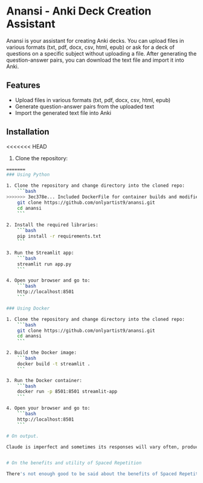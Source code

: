 # Anansi - Anki Deck Creation Assistant

Anansi is your assistant for creating Anki decks. You can upload files in various formats (txt, pdf, docx, csv, html, epub) or ask for a deck of questions on a specific subject without uploading a file. After generating the question-answer pairs, you can download the text file and import it into Anki.

## Features

- Upload files in various formats (txt, pdf, docx, csv, html, epub)
- Generate question-answer pairs from the uploaded text
- Import the generated text file into Anki

## Installation

<<<<<<< HEAD
1. Clone the repository:
```bash
=======
### Using Python

1. Clone the repository and change directory into the cloned repo:
    ```bash
>>>>>>> 3ec378e... Included DockerFile for container builds and modified readme
    git clone https://github.com/onlyartist9/anansi.git
    cd anansi
    ```
    
2. Install the required libraries:
    ```bash
    pip install -r requirements.txt
    ```

3. Run the Streamlit app:
    ```bash
    streamlit run app.py
    ```

4. Open your browser and go to:
    ```bash
    http://localhost:8501
    ```

### Using Docker

1. Clone the repository and change directory into the cloned repo:
    ```bash
    git clone https://github.com/onlyartist9/anansi.git
    cd anansi
    ```

2. Build the Docker image:
    ```bash
    docker build -t streamlit .
    ```

3. Run the Docker container:
    ```bash
    docker run -p 8501:8501 streamlit-app
    ```

4. Open your browser and go to:
    ```bash
    http://localhost:8501
    ```

# On output.

Claude is imperfect and sometimes its responses will vary often, producing improperly formatted output. These are often fixed with some minor adjustments to the text file. See [this](https://docs.ankiweb.net/importing/text-files.html#:~:text=Any%20plain%20text%20file%20that%20contains%20fields).


# On the benefits and utility of Spaced Repetition

There's not enough good to be said about the benefits of Spaced Repetition. It isn't simply a system for memorization but for familiarizing with practically anything one wants to get accustomed to. The best overview of the subject comes from Gwern who provides an overview of the preexisting research on the topic [here](https://gwern.net/spaced-repetition).